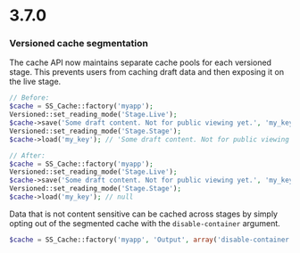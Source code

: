 # 3.7.0

### Versioned cache segmentation

The cache API now maintains separate cache pools for each versioned stage. This prevents users from caching draft data and then exposing it on the live stage.

```php
// Before:
$cache = SS_Cache::factory('myapp');
Versioned::set_reading_mode('Stage.Live');
$cache->save('Some draft content. Not for public viewing yet.', 'my_key');
Versioned::set_reading_mode('Stage.Stage');
$cache->load('my_key'); // 'Some draft content. Not for public viewing yet'

// After:
$cache = SS_Cache::factory('myapp');
Versioned::set_reading_mode('Stage.Live');
$cache->save('Some draft content. Not for public viewing yet.', 'my_key');
Versioned::set_reading_mode('Stage.Stage');
$cache->load('my_key'); // null
```
Data that is not content sensitive can be cached across stages by simply opting out of the segmented cache with the `disable-container` argument.

```php
$cache = SS_Cache::factory('myapp', 'Output', array('disable-container' => true));
``` 
